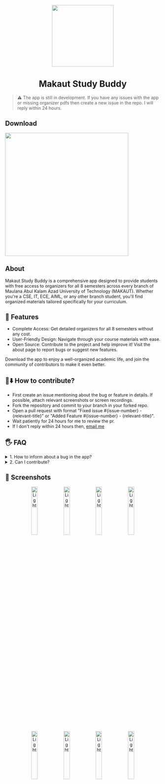 <div align="center">

  <img heigh="200" width="200" src="https://github.com/user-attachments/assets/ae3a2441-b8b9-4b12-8216-45b6b5651d7e">

# Makaut Study Buddy

</div>

> ⚠️ The app is still in development. If you have any issues with the app or missing organizer pdfs then create a new issue in the repo. I will reply within 24 hours.

## Download

<a href="https://github.com/subhajit-rajak/makaut-study-buddy/releases/download/v2.0.0/MSB-v2.0.0.apk">
<img src="https://user-images.githubusercontent.com/114044633/223920025-83687de0-e463-4c5d-8122-e06e4bb7d40c.png" width="400" /> 
</a>

## About
Makaut Study Buddy is a comprehensive app designed to provide students with free access to organizers for all 8 semesters across every branch of Maulana Abul Kalam Azad University of Technology (MAKAUT). Whether you're a CSE, IT, ECE, AIML, or any other branch student, you'll find organized materials tailored specifically for your curriculum.

## 🌃 Features
- Complete Access: Get detailed organizers for all 8 semesters without any cost.
- User-Friendly Design: Navigate through your course materials with ease.
- Open Source: Contribute to the project and help improve it! Visit the about page to report bugs or suggest new features.

Download the app to enjoy a well-organized academic life, and join the community of contributors to make it even better.

## 📜⬇️ How to contribute?

- First create an issue mentioning about the bug or feature in details. If possible, attach relevant screenshots or screen recordings.
- Fork the repository and commit to your branch in your forked repo.
- Open a pull request with format "Fixed issue #{issue-number} - {relevant-title}" or "Added Feature #{issue-number} - {relevant-title}".
- Wait patiently for 24 hours for me to review the pr.
- If I don't reply within 24 hours then, [email me](mailto:subhajitrajak.dev@gmail.com)

## 🖐️ FAQ

<details>
    <summary>1. How to inform about a bug in the app?</summary>
  
  - Create an issue in the repo and mention your bug. Don't forget to add relevant screenshots or screen recordings.
</details>
<details>
    <summary>2. Can I contribute?</summary>
  
  - Yes, you absoultely can. Check the section above on steps of how to contribute.
</details>

## 📱 Screenshots

<p align="center">
  <img alt="Light" src="https://github.com/user-attachments/assets/9d1b2a6a-8df7-4ece-9abe-dc9b618470d1" width="20%%">
  <img alt="Light" src="https://github.com/user-attachments/assets/60096a95-fce1-46de-a0ee-af311d675f1d" width="20%%">
  <img alt="Light" src="https://github.com/user-attachments/assets/f28462d9-8371-4c71-a3da-a21dafa64ea6" width="20%%">
  <img alt="Light" src="https://github.com/user-attachments/assets/5db552c3-41d5-4aaf-97c8-b5a3b3b16457" width="20%%">
</p>

<p align="center">
  <img alt="Light" src="https://github.com/user-attachments/assets/001481a4-39f7-494c-8634-b567b356f876" width="20%%">
  <img alt="Light" src="https://github.com/user-attachments/assets/9f2557de-a736-418f-8201-e12888605150" width="20%%">
  <img alt="Light" src="https://github.com/user-attachments/assets/f49fc6e2-ff60-4334-9924-4392d4a8205d" width="20%%">
  <img alt="Light" src="https://github.com/user-attachments/assets/7fe8ec31-c9aa-4655-8d15-0dbfeb3ee59c" width="20%%">
</p>
